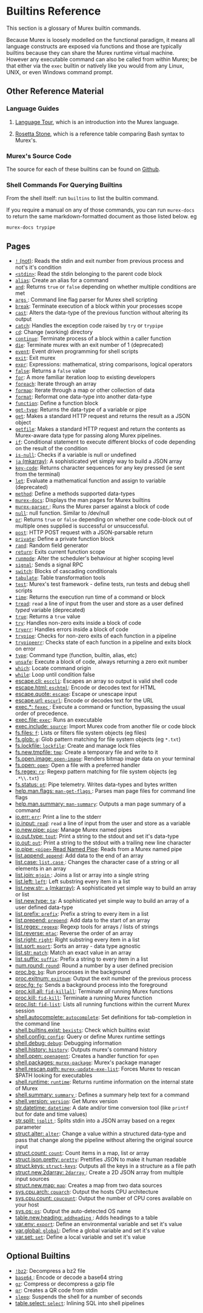 # Builtins Reference

This section is a glossary of Murex builtin commands.

Because Murex is loosely modelled on the functional paradigm, it means
all language constructs are exposed via functions and those are typically
builtins because they can share the Murex runtime virtual machine.
However any executable command can also be called from within Murex;
be that either via the `exec` builtin or natively like you would from any
Linux, UNIX, or even Windows command prompt.

## Other Reference Material

### Language Guides

1. [Language Tour](/docs/tour.md), which is an introduction into
    the Murex language.

2. [Rosetta Stone](/docs/user-guide/rosetta-stone.md), which is a reference
    table comparing Bash syntax to Murex's.

### Murex's Source Code

The source for each of these builtins can be found on [Github](https://github.com/lmorg/murex/tree/master/builtins/core).

### Shell Commands For Querying Builtins

From the shell itself: run `builtins` to list the builtin command.

If you require a manual on any of those commands, you can run `murex-docs`
to return the same markdown-formatted document as those listed below. eg

```
murex-docs trypipe
```  

## Pages

* [`!` (not)](../commands/not-func.md):
  Reads the stdin and exit number from previous process and not's it's condition
* [`<stdin>`](../commands/stdin.md):
  Read the stdin belonging to the parent code block
* [`alias`](../commands/alias.md):
  Create an alias for a command
* [`and`](../commands/and.md):
  Returns `true` or `false` depending on whether multiple conditions are met
* [`args` ](../commands/args.md):
  Command line flag parser for Murex shell scripting
* [`break`](../commands/break.md):
  Terminate execution of a block within your processes scope
* [`cast`](../commands/cast.md):
  Alters the data-type of the previous function without altering its output
* [`catch`](../commands/catch.md):
  Handles the exception code raised by `try` or `trypipe`
* [`cd`](../commands/cd.md):
  Change (working) directory
* [`continue`](../commands/continue.md):
  Terminate process of a block within a caller function
* [`die`](../commands/die.md):
  Terminate murex with an exit number of 1 (deprecated)
* [`event`](../commands/event.md):
  Event driven programming for shell scripts
* [`exit`](../commands/exit.md):
  Exit murex
* [`expr`](../commands/expr.md):
  Expressions: mathematical, string comparisons, logical operators
* [`false`](../commands/false.md):
  Returns a `false` value
* [`for`](../commands/for.md):
  A more familiar iteration loop to existing developers
* [`foreach`](../commands/foreach.md):
  Iterate through an array
* [`formap`](../commands/formap.md):
  Iterate through a map or other collection of data
* [`format`](../commands/format.md):
  Reformat one data-type into another data-type
* [`function`](../commands/function.md):
  Define a function block
* [`get-type`](../commands/get-type.md):
  Returns the data-type of a variable or pipe
* [`get`](../commands/get.md):
  Makes a standard HTTP request and returns the result as a JSON object
* [`getfile`](../commands/getfile.md):
  Makes a standard HTTP request and return the contents as Murex-aware data type for passing along Murex pipelines.
* [`if`](../commands/if.md):
  Conditional statement to execute different blocks of code depending on the result of the condition
* [`is-null`](../commands/is-null.md):
  Checks if a variable is null or undefined
* [`ja` (mkarray)](../commands/ja.md):
  A sophisticated yet simply way to build a JSON array
* [`key-code`](../commands/key-code.md):
  Returns character sequences for any key pressed (ie sent from the terminal)
* [`let`](../commands/let.md):
  Evaluate a mathematical function and assign to variable (deprecated)
* [`method`](../commands/method.md):
  Define a methods supported data-types
* [`murex-docs`](../commands/murex-docs.md):
  Displays the man pages for Murex builtins
* [`murex-parser` ](../commands/murex-parser.md):
  Runs the Murex parser against a block of code 
* [`null`](../commands/devnull.md):
  null function. Similar to /dev/null
* [`or`](../commands/or.md):
  Returns `true` or `false` depending on whether one code-block out of multiple ones supplied is successful or unsuccessful.
* [`post`](../commands/post.md):
  HTTP POST request with a JSON-parsable return
* [`private`](../commands/private.md):
  Define a private function block
* [`rand`](../commands/rand.md):
  Random field generator
* [`return`](../commands/return.md):
  Exits current function scope
* [`runmode`](../commands/runmode.md):
  Alter the scheduler's behaviour at higher scoping level
* [`signal`](../commands/signal.md):
  Sends a signal RPC
* [`switch`](../commands/switch.md):
  Blocks of cascading conditionals
* [`tabulate`](../commands/tabulate.md):
  Table transformation tools
* [`test`](../commands/test.md):
  Murex's test framework - define tests, run tests and debug shell scripts
* [`time`](../commands/time.md):
  Returns the execution run time of a command or block
* [`tread`](../commands/tread.md):
  `read` a line of input from the user and store as a user defined *typed* variable (deprecated)
* [`true`](../commands/true.md):
  Returns a `true` value
* [`try`](../commands/try.md):
  Handles non-zero exits inside a block of code
* [`tryerr`](../commands/tryerr.md):
  Handles errors inside a block of code
* [`trypipe`](../commands/trypipe.md):
  Checks for non-zero exits of each function in a pipeline
* [`trypipeerr`](../commands/trypipeerr.md):
  Checks state of each function in a pipeline and exits block on error
* [`type`](../commands/type.md):
  Command type (function, builtin, alias, etc)
* [`unsafe`](../commands/unsafe.md):
  Execute a block of code, always returning a zero exit number
* [`which`](../commands/which.md):
  Locate command origin
* [`while`](../commands/while.md):
  Loop until condition false
* [escape.cli: `esccli`](../commands/esccli.md):
  Escapes an array so output is valid shell code
* [escape.html: `eschtml`](../commands/eschtml.md):
  Encode or decodes text for HTML
* [escape.quote: `escape`](../commands/escape.md):
  Escape or unescape input
* [escape.url: `escurl`](../commands/escurl.md):
  Encode or decodes text for the URL
* [exec.*: `fexec` ](../commands/fexec.md):
  Execute a command or function, bypassing the usual order of precedence.
* [exec.file: `exec`](../commands/exec.md):
  Runs an executable
* [exec.include: `source`](../commands/source.md):
  Import Murex code from another file or code block
* [fs.files: `f`](../commands/f.md):
  Lists or filters file system objects (eg files)
* [fs.glob: `g`](../commands/g.md):
  Glob pattern matching for file system objects (eg `*.txt`)
* [fs.lockfile: `lockfile`](../commands/lockfile.md):
  Create and manage lock files
* [fs.new.tmpfile: `tmp`](../commands/tmp.md):
  Create a temporary file and write to it
* [fs.open.image: `open-image`](../commands/open-image.md):
  Renders bitmap image data on your terminal
* [fs.open: `open`](../commands/open.md):
  Open a file with a preferred handler
* [fs.regex: `rx`](../commands/rx.md):
  Regexp pattern matching for file system objects (eg `.*\\.txt`)
* [fs.status: `pt`](../commands/pt.md):
  Pipe telemetry. Writes data-types and bytes written
* [help.man.flags: `man-get-flags` ](../commands/man-get-flags.md):
  Parses man page files for command line flags 
* [help.man.summary: `man-summary`](../commands/man-summary.md):
  Outputs a man page summary of a command
* [io.err: `err`](../commands/err.md):
  Print a line to the stderr
* [io.input: `read`](../commands/read.md):
  `read` a line of input from the user and store as a variable
* [io.new.pipe: `pipe`](../commands/pipe.md):
  Manage Murex named pipes
* [io.out.type: `tout`](../commands/tout.md):
  Print a string to the stdout and set it's data-type
* [io.out: `out`](../commands/out.md):
  Print a string to the stdout with a trailing new line character
* [io.pipe: `<pipe>` Read Named Pipe](../commands/namedpipe.md):
  Reads from a Murex named pipe
* [list.append: `append`](../commands/append.md):
  Add data to the end of an array
* [list.case: `list.case` ](../commands/list.case.md):
  Changes the character case of a string or all elements in an array
* [list.join: `mjoin` ](../commands/mjoin.md):
  Joins a list or array into a single string
* [list.left: `left`](../commands/left.md):
  Left substring every item in a list
* [list.new.str: `a` (mkarray)](../commands/a.md):
  A sophisticated yet simple way to build an array or list
* [list.new.type: `ta`](../commands/ta.md):
  A sophisticated yet simple way to build an array of a user defined data-type
* [list.prefix: `prefix`](../commands/prefix.md):
  Prefix a string to every item in a list
* [list.prepend: `prepend`](../commands/prepend.md):
  Add data to the start of an array
* [list.regex: `regexp`](../commands/regexp.md):
  Regexp tools for arrays / lists of strings
* [list.reverse: `mtac`](../commands/mtac.md):
  Reverse the order of an array
* [list.right: `right`](../commands/right.md):
  Right substring every item in a list
* [list.sort: `msort`](../commands/msort.md):
  Sorts an array - data type agnostic
* [list.str: `match`](../commands/match.md):
  Match an exact value in an array
* [list.suffix: `suffix`](../commands/suffix.md):
  Prefix a string to every item in a list
* [num.round: `round`](../commands/round.md):
  Round a number by a user defined precision
* [proc.bg: `bg`](../commands/bg.md):
  Run processes in the background
* [proc.exitnum: `exitnum`](../commands/exitnum.md):
  Output the exit number of the previous process
* [proc.fg: `fg`](../commands/fg.md):
  Sends a background process into the foreground
* [proc.kill.all: `fid-killall`](../commands/fid-killall.md):
  Terminate _all_ running Murex functions
* [proc.kill: `fid-kill`](../commands/fid-kill.md):
  Terminate a running Murex function
* [proc.list: `fid-list`](../commands/fid-list.md):
  Lists all running functions within the current Murex session
* [shell.autocomplete: `autocomplete`](../commands/autocomplete.md):
  Set definitions for tab-completion in the command line
* [shell.builtins.exist: `bexists`](../commands/bexists.md):
  Check which builtins exist
* [shell.config: `config`](../commands/config.md):
  Query or define Murex runtime settings
* [shell.debug: `debug`](../commands/debug.md):
  Debugging information
* [shell.history: `history`](../commands/history.md):
  Outputs murex's command history
* [shell.open: `openagent`](../commands/openagent.md):
  Creates a handler function for `open`
* [shell.packages: `murex-package`](../commands/murex-package.md):
  Murex's package manager
* [shell.rescan.path: `murex-update-exe-list`](../commands/murex-update-exe-list.md):
  Forces Murex to rescan $PATH looking for executables
* [shell.runtime: `runtime`](../commands/runtime.md):
  Returns runtime information on the internal state of Murex
* [shell.summary: `summary` ](../commands/summary.md):
  Defines a summary help text for a command
* [shell.version: `version`](../commands/version.md):
  Get Murex version
* [str.datetime: `datetime`](../commands/datetime.md):
  A date and/or time conversion tool (like `printf` but for date and time values)
* [str.split: `jsplit` ](../commands/jsplit.md):
  Splits stdin into a JSON array based on a regex parameter
* [struct.alter: `alter`](../commands/alter.md):
  Change a value within a structured data-type and pass that change along the pipeline without altering the original source input
* [struct.count: `count`](../commands/count.md):
  Count items in a map, list or array
* [struct.json.pretty: `pretty`](../commands/pretty.md):
  Prettifies JSON to make it human readable
* [struct.keys: `struct-keys`](../commands/struct-keys.md):
  Outputs all the keys in a structure as a file path
* [struct.new.2darray: `2darray` ](../commands/2darray.md):
  Create a 2D JSON array from multiple input sources
* [struct.new.map: `map`](../commands/map.md):
  Creates a map from two data sources
* [sys.cpu.arch: `cpuarch`](../commands/cpuarch.md):
  Output the hosts CPU architecture
* [sys.cpu.count: `cpucount`](../commands/cpucount.md):
  Output the number of CPU cores available on your host
* [sys.os: `os`](../commands/os.md):
  Output the auto-detected OS name
* [table.new.heading: `addheading` ](../commands/addheading.md):
  Adds headings to a table
* [var.env: `export`](../commands/export.md):
  Define an environmental variable and set it's value
* [var.global: `global`](../commands/global.md):
  Define a global variable and set it's value
* [var.set: `set`](../commands/set.md):
  Define a local variable and set it's value

## Optional Builtins

* [`!bz2`](../optional/bz2.md):
  Decompress a bz2 file
* [`base64` ](../optional/base64.md):
  Encode or decode a base64 string
* [`gz`](../optional/gz.md):
  Compress or decompress a gzip file
* [`qr`](../optional/qr.md):
  Creates a QR code from stdin
* [`sleep`](../optional/sleep.md):
  Suspends the shell for a number of seconds
* [table.select: `select`](../optional/select.md):
  Inlining SQL into shell pipelines

